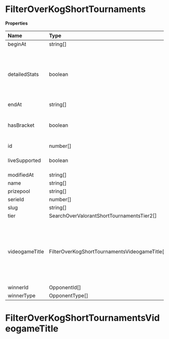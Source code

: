 # FilterOverKogShortTournaments

**Properties**

| Name           | Type                                          | Required | Description                                                                                              |
| :------------- | :-------------------------------------------- | :------- | :------------------------------------------------------------------------------------------------------- |
| beginAt        | string[]                                      | ❌       |                                                                                                          |
| detailedStats  | boolean                                       | ❌       | Whether the tournament is expected to have detailed statistics available                                 |
| endAt          | string[]                                      | ❌       |                                                                                                          |
| hasBracket     | boolean                                       | ❌       | Whether the tournament has a bracket                                                                     |
| id             | number[]                                      | ❌       |                                                                                                          |
| liveSupported  | boolean                                       | ❌       | Whether live is supported                                                                                |
| modifiedAt     | string[]                                      | ❌       |                                                                                                          |
| name           | string[]                                      | ❌       |                                                                                                          |
| prizepool      | string[]                                      | ❌       |                                                                                                          |
| serieId        | number[]                                      | ❌       |                                                                                                          |
| slug           | string[]                                      | ❌       |                                                                                                          |
| tier           | SearchOverValorantShortTournamentsTier2[]     | ❌       |                                                                                                          |
| videogameTitle | FilterOverKogShortTournamentsVideogameTitle[] | ❌       | A videogame title id or slug. <br/>Only for `/csgo/*`, `/codmw/*`, `/fifa/*` and `/ow/*` endpoints <br/> |
| winnerId       | OpponentId[]                                  | ❌       |                                                                                                          |
| winnerType     | OpponentType[]                                | ❌       |                                                                                                          |

# FilterOverKogShortTournamentsVideogameTitle
